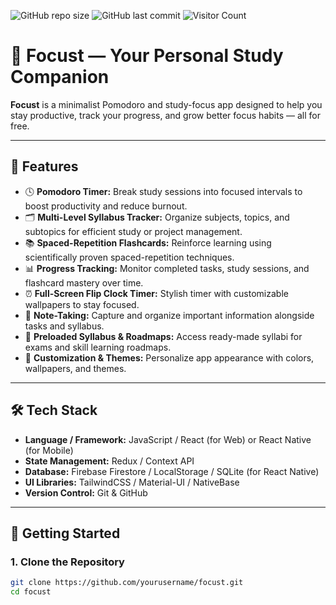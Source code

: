 ![GitHub repo size](https://img.shields.io/github/repo-size/Shimu-I/focust_1.0)
![GitHub last commit](https://img.shields.io/github/last-commit/shimu-i/focust_1.0)
![Visitor Count](https://visitor-badge.laobi.icu/badge?page_id=shimu-i/focust_1.0)

# 🌿 Focust — Your Personal Study Companion

**Focust** is a minimalist Pomodoro and study-focus app designed to help you stay productive, track your progress, and grow better focus habits — all for free.

---

## 📱 Features

* 🕓 **Pomodoro Timer:** Break study sessions into focused intervals to boost productivity and reduce burnout.  
* 🗂️ **Multi-Level Syllabus Tracker:** Organize subjects, topics, and subtopics for efficient study or project management.  
* 📚 **Spaced-Repetition Flashcards:** Reinforce learning using scientifically proven spaced-repetition techniques.  
* 📊 **Progress Tracking:** Monitor completed tasks, study sessions, and flashcard mastery over time.  
* ⏰ **Full-Screen Flip Clock Timer:** Stylish timer with customizable wallpapers to stay focused.  
* 📝 **Note-Taking:** Capture and organize important information alongside tasks and syllabus.  
* 📑 **Preloaded Syllabus & Roadmaps:** Access ready-made syllabi for exams and skill learning roadmaps.  
* 🎨 **Customization & Themes:** Personalize app appearance with colors, wallpapers, and themes.  

---

## 🛠️ Tech Stack

* **Language / Framework:** JavaScript / React (for Web) or React Native (for Mobile)  
* **State Management:** Redux / Context API  
* **Database:** Firebase Firestore / LocalStorage / SQLite (for React Native)  
* **UI Libraries:** TailwindCSS / Material-UI / NativeBase  
* **Version Control:** Git & GitHub  

---

## 🚀 Getting Started

### 1. Clone the Repository

```bash
git clone https://github.com/yourusername/focust.git
cd focust
